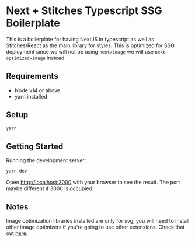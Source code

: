 # Next + Stitches Typescript SSG Boilerplate
This is a boilerplate for having NextJS in typescript as well as Stitches/React as the main library for styles.
This is optimized for SSG deployment since we will not be using `next/image` we will use `next-optimized-image` instead. 

## Requirements
- Node v14 or above
- yarn installed

## Setup
```bash
yarn
```

## Getting Started
Running the development server:
```bash
yarn dev
```

Open [http://localhost:3000](http://localhost:3000) with your browser to see the result.
The port maybe different if 3000 is occupied.

## Notes
Image optimization libraries installed are only for svg, you will need to install other image optimizers if you're going to use other extensions. Check that out [here](https://github.com/cyrilwanner/next-optimized-images).
